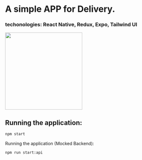# A simple APP for Delivery.
### techonologies: React Native, Redux, Expo, Tailwind UI 

<img src="record.gif" width="250" />

## Running the application:

```sh
npm start
```

Running the application (Mocked Backend):
```sh
npm run start:api
```
